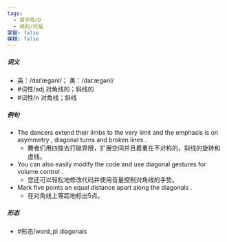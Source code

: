 ```yaml
---
tags:
  - 首字母/D
  - 级别/托福
掌握: false
模糊: false
---
```

##### 词义
- 英：/daɪˈæɡənl/； 美：/daɪˈæɡənl/
- #词性/adj  对角线的；斜线的
- #词性/n  对角线；斜线
##### 例句
- The dancers extend their limbs to the very limit and the emphasis is on asymmetry , diagonal turns and broken lines .
	- 舞者们用四肢去打破界限，扩展空间并且着重在不对称的，斜线的旋转和虚线。
- You can also easily modify the code and use diagonal gestures for volume control .
	- 您还可以轻松地修改代码并使用音量控制对角线的手势。
- Mark five points an equal distance apart along the diagonals .
	- 在对角线上等距地标出5点。
##### 形态
- #形态/word_pl diagonals

